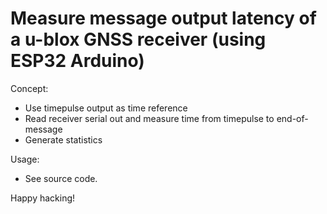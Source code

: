 # Measure message output latency of a u-blox GNSS receiver (using ESP32 Arduino)

Concept:

- Use timepulse output as time reference
- Read receiver serial out and measure time from timepulse to end-of-message
- Generate statistics

Usage:

- See source code.

Happy hacking!
